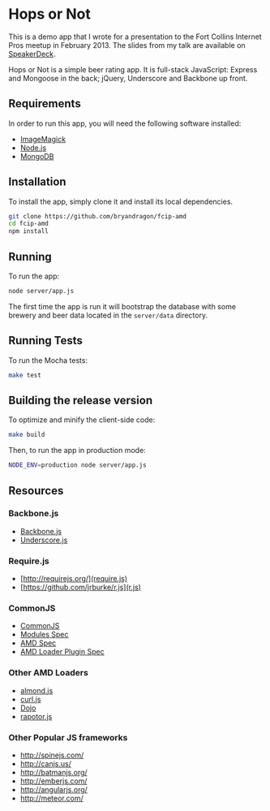 # Hops or Not

This is a demo app that I wrote for a presentation to the Fort Collins Internet Pros meetup in February 2013. The slides from my talk are available on [SpeakerDeck](https://speakerdeck.com/bryandragon/javascript-restoring-the-sanity-with-amd).

Hops or Not is a simple beer rating app. It is full-stack JavaScript: Express and Mongoose in the back; jQuery, Underscore and Backbone up front.

## Requirements

In order to run this app, you will need the following software installed:

* [ImageMagick](http://www.imagemagick.org/)
* [Node.js](http://nodejs.org/)
* [MongoDB](http://www.mongodb.org/)

## Installation

To install the app, simply clone it and install its local dependencies.

```bash
git clone https://github.com/bryandragon/fcip-amd
cd fcip-amd
npm install
```

## Running

To run the app:

```bash
node server/app.js
```

The first time the app is run it will bootstrap the database with some brewery and beer data located in the `server/data` directory.

## Running Tests

To run the Mocha tests:

```bash
make test
```

## Building the release version

To optimize and minify the client-side code:

```bash
make build
```

Then, to run the app in production mode:

```bash
NODE_ENV=production node server/app.js
```

## Resources

### Backbone.js
* [Backbone.js](http://backbonejs.org/)
* [Underscore.js](http://underscorejs.org/)

### Require.js
* [http://requirejs.org/](require.js)
* [https://github.com/jrburke/r.js](r.js)

### CommonJS
* [CommonJS](http://www.commonjs.org/)
* [Modules Spec](http://wiki.commonjs.org/wiki/Modules/1.1)
* [AMD Spec](https://github.com/amdjs/amdjs-api/wiki/AMD)
* [AMD Loader Plugin Spec](http://wiki.commonjs.org/wiki/Modules/LoaderPlugin)

### Other AMD Loaders
* [almond.js](https://github.com/jrburke/almond)
* [curl.js](https://github.com/cujojs/curl)
* [Dojo](https://github.com/dojo/dojo)
* [rapotor.js](https://github.com/raptorjs/raptorjs)

### Other Popular JS frameworks
* http://spinejs.com/
* http://canjs.us/
* http://batmanjs.org/
* http://emberjs.com/
* http://angularjs.org/
* http://meteor.com/
